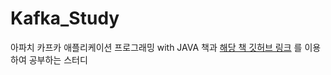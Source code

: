 # Kafka_Study
아파치 카프카 애플리케이션 프로그래밍 with JAVA 책과 [해당 책 깃허브 링크](https://github.com/bjpublic/apache-kafka-with-java/tree/master/Chapter3/3.4.1%20kafka-producer/kafka-producer-async-callback) 를 이용하여 공부하는 스터디

